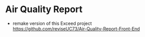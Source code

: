 # Air Quality Report

- remake version of this Exceed project https://github.com/reviseUC73/Air-Quality-Report-Front-End